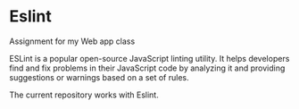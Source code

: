 # Eslint
Assignment for my Web app class


ESLint is a popular open-source JavaScript linting utility. It helps developers find and fix problems in their JavaScript code by analyzing it and providing suggestions or warnings based on a set of rules. 

The current repository works with Eslint.
